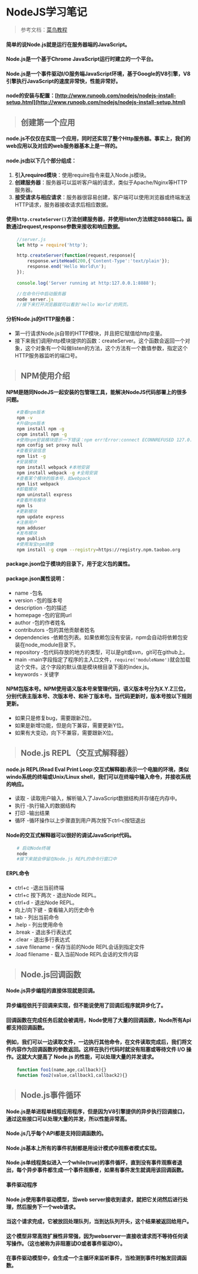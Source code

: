 # NodeJS学习笔记

>参考文档：[菜鸟教程](http://www.runoob.com/nodejs/nodejs-tutorial.html)

#### 简单的说Node.js就是运行在服务器端的JavaScript。
#### Node.js是一个基于Chrome JavaScript运行时建立的一个平台。
#### Node.js是一个事件驱动I/O服务端JavaScript环境，基于Google的V8引擎，V8引擎执行JavaScript的速度非常快，性能非常好。

#### node的安装与配置：[http://www.runoob.com/nodejs/nodejs-install-setup.html](http://www.runoob.com/nodejs/nodejs-install-setup.html)

>## 创建第一个应用

#### node.js不仅仅在实现一个应用，同时还实现了整个Http服务器。事实上，我们的web应用以及对应的web服务器基本上是一样的。

#### node.js由以下几个部分组成：

1. **引入required模块**：使用require指令来载入Node.js模块。
2. **创建服务器**：服务器可以监听客户端的请求，类似于Apache/Nginx等HTTP服务器。
3. **接受请求与相应请求**：服务器很容易创建，客户端可以使用浏览器或终端发送HTTP请求，服务器接收请求后相应数据。

#### 使用`http.createServer()`方法创建服务器，并使用listen方法绑定8888端口。函数通过request,response参数来接收和响应数据。

```javascript
	//server.js
	let http = require('http');

	http.createServer(function(request,response){
		response.writeHead(200,{'Content-Type':'text/plain'});
		response.end('Hello World\n');
	});
	
	console.log('Server running at http:127.0.0.1:8888');

	//在命令行中启动服务器
	node server.js
	//接下来打开浏览器就可以看到'Hello World'的网页。
```

#### 分析Node.js的HTTP服务器：
- 第一行请求Node.js自带的HTTP模块，并且把它赋值给http变量。
- 接下来我们调用http模块提供的函数：createServer。这个函数会返回一个对象，这个对象有一个叫做listen的方法，这个方法有一个数值参数，指定这个HTTP服务器监听的端口号。

>## NPM使用介绍

#### NPM是随同NodeJS一起安装的包管理工具，能解决NodeJS代码部署上的很多问题。

```bash	
	#查看npm版本
	npm -v
	#升级npm版本
	npm install npm -g
	cnpm install npm -g
	#使用npm安装模块提示一下错误：npm err!Error:connect ECONNREFUSED 127.0.0.1:8087，解决方法如下：
	npm config set proxy null
	#查看安装信息
	npm list -g
	#安装模块
	npm install webpack #本地安装
	npm install webpack -g #全局安装
	#查看某个模块的版本号，如webpack
	npm list webpack
	#卸载模块
	npm uninstall express
	#查看所有模块
	npm ls
	#更新模块
	npm update express
	#注册用户
	npm adduser
	#发布模块
	npm publish
	#使用淘宝npm镜像
	npm install -g cnpm --registry=https://registry.npm.taobao.org
```

#### package.json位于模块的目录下，用于定义包的属性。
#### package.json属性说明：
- name -包名
- version -包的版本号
- description -包的描述
- homepage -包的官网url
- author -包的作者姓名
- contributors -包的其他贡献者姓名
- dependencies -依赖包列表。如果依赖包没有安装，npm会自动将依赖包安装在node_module目录下。
- repository -包代码存放的地方的类型，可以是git或svn，git可在github上。
- main -main字段指定了程序的主入口文件，`require('moduleName')`就会加载这个文件。这个字段的默认值是模块根目录下面的index.js。
- keywords - 关键字

#### NPM包版本号。NPM使用语义版本号来管理代码，语义版本号分为X.Y.Z三位，分别代表主版本号、次版本号、和补丁版本号。当代码更新时，版本号按以下规则更新。
- 如果只是修复bug，需要跟新Z位。
- 如果是新增功能，但是向下兼容，需要更新Y位。
- 如果有大变动，向下不兼容，需要跟新X位。

>## Node.js REPL（交互式解释器）

#### node.js REPL(Read Eval Print Loop:交互式解释器)表示一个电脑的环境，类似windo系统的终端或Unix/Linux shell，我们可以在终端中输入命令，并接收系统的响应。

- 读取 - 读取用户输入，解析输入了JavaScript数据结构并存储在内存中。
- 执行 -执行输入的数据结构
- 打印 -输出结果
- 循环 -循环操作以上步骤直到用户两次按下ctrl-c按钮退出

#### Node的交互式解释器可以很好的调试JavaScript代码。

```bash
	# 启动Node终端
	node
	#接下来就会停留在Node.js REPL的命令行窗口中
```

#### ERPL命令

- ctrl+c -退出当前终端
- ctrl+c 按下两次 - 退出Node REPL。
- ctrl+d - 退出Node REPL。
- 向上/向下键 - 查看输入的历史命令
- tab - 列出当前命令
- .help - 列出使用命令
- .break - 退出多行表达式
- .clear - 退出多行表达式
- .save filename - 保存当前的Node REPL会话到指定文件
- .load filename - 载入当前Node REPL会话的文件内容

>## Node.js回调函数

#### Node.js异步编程的直接体现就是回调。
#### 异步编程依托于回调来实现，但不能说使用了回调后程序就异步化了。
#### 回调函数在完成任务后就会被调用，Node使用了大量的回调函数，Node所有Api都支持回调函数。
#### 例如，我们可以一边读取文件，一边执行其他命令，在文件读取完成后，我们将文件内容作为回调函数的参数返回。这样在执行代码时就没有阻塞或等待文件 I/O 操作。这就大大提高了 Node.js 的性能，可以处理大量的并发请求。

```javascript
	function foo1(name,age,callback){}
	function foo2(value,callback1,callback2){}
```

>## Node.js事件循环

#### Node.js是单进程单线程应用程序，但是因为V8引擎提供的异步执行回调接口，通过这些接口可以处理大量的并发，所以性能非常高。
#### Node.js几乎每个API都是支持回调函数的。
#### Node.js基本上所有的事件机制都是用设计模式中观察者模式实现。
#### Node.js单线程类似进入一个while(true)的事件循环，直到没有事件观察者退出，每个异步事件都生成一个事件观察者，如果有事件发生就调用该回调函数。

#### 事件驱动程序

#### Node.js使用事件驱动模型，当web server接收到请求，就把它关闭然后进行处理，然后服务下一个web请求。
#### 当这个请求完成，它被放回处理队列，当到达队列开头，这个结果被返回给用户。
#### 这个模型非常高效扩展性非常强，因为webserver一直接收请求而不等待任何读写操作。（这也被称为非阻塞试IO或者事件驱动IO）。
#### 在事件驱动模型中，会生成一个主循环来监听事件，当检测到事件时触发回调函数。